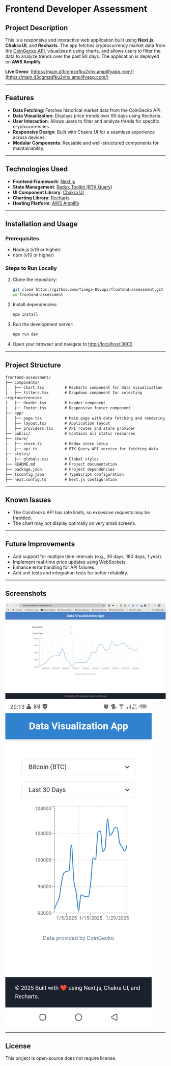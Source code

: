 # Frontend Developer Assessment

## Project Description
This is a responsive and interactive web application built using **Next.js**, **Chakra UI**, and **Recharts**. The app fetches cryptocurrency market data from the [CoinGecko API](https://www.coingecko.com/en/api/documentation), visualizes it using charts, and allows users to filter the data to analyze trends over the past 90 days. The application is deployed on **AWS Amplify**.

**Live Demo**: [https://main.d3cgmzqfku2vhx.amplifyapp.com/](https://main.d3cgmzqfku2vhx.amplifyapp.com/)

---

## Features
- **Data Fetching**: Fetches historical market data from the CoinGecko API.
- **Data Visualization**: Displays price trends over 90 days using Recharts.
- **User Interaction**: Allows users to filter and analyze trends for specific cryptocurrencies.
- **Responsive Design**: Built with Chakra UI for a seamless experience across devices.
- **Modular Components**: Reusable and well-structured components for maintainability.

---

## Technologies Used
- **Frontend Framework**: [Next.js](https://nextjs.org/)
- **State Management**: [Redux Toolkit (RTK Query)](https://redux-toolkit.js.org/rtk-query/overview)
- **UI Component Library**: [Chakra UI](https://chakra-ui.com/)
- **Charting Library**: [Recharts](https://recharts.org/)
- **Hosting Platform**: [AWS Amplify](https://aws.amazon.com/amplify/)

---

## Installation and Usage

### Prerequisites
- Node.js (v19 or higher)
- npm (v10 or higher)

### Steps to Run Locally
1. Clone the repository:
   ```bash
   git clone https://github.com/Tinega-Devops/frontend-assessment.git
   cd frontend-assessment
   ```

2. Install dependencies:
   ```bash
   npm install
   ```

3. Run the development server:
   ```bash
   npm run dev
   ```

4. Open your browser and navigate to [http://localhost:3000](http://localhost:3000).

---

## Project Structure
```
frontend-assessment/
├── components/
│   ├── Chart.tsx         # Recharts component for data visualization
│   ├── Filters.tsx       # Dropdown component for selecting cryptocurrencies
│   ├── Header.tsx        # Header component
│   ├── Footer.tsx        # Responsive footer component
├── app/
│   ├── page.tsx          # Main page with data fetching and rendering
│   ├── layout.tsx        # Application layout
│   ├── providers.tsx     # API routes and store provider
├── public/               # Contains all static resources
├── store/
│   ├── store.ts          # Redux store setup
│   ├── api.ts            # RTK Query API service for fetching data
├── styles/
│   ├── globals.css       # Global styles
├── README.md             # Project documentation
├── package.json          # Project dependencies
├── tsconfig.json         # TypeScript configuration
├── next.config.ts        # Next.js configuration
```

---

## Known Issues
- The CoinGecko API has rate limits, so excessive requests may be throttled.
- The chart may not display optimally on very small screens.

---

## Future Improvements
- Add support for multiple time intervals (e.g., 30 days, 180 days, 1 year).
- Implement real-time price updates using WebSockets.
- Enhance error handling for API failures.
- Add unit tests and integration tests for better reliability.

---

## Screenshots
![Desktop View](./public/DesktopView.png)
![Mobile View](./public/MobileView.png)

---

## License
This project is open-source does not require license.
